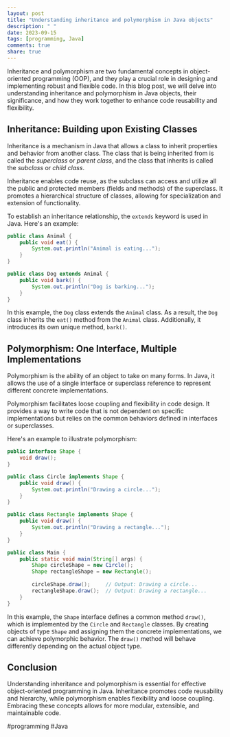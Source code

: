```yaml
---
layout: post
title: "Understanding inheritance and polymorphism in Java objects"
description: " "
date: 2023-09-15
tags: [programming, Java]
comments: true
share: true
---
```


Inheritance and polymorphism are two fundamental concepts in object-oriented programming (OOP), and they play a crucial role in designing and implementing robust and flexible code. In this blog post, we will delve into understanding inheritance and polymorphism in Java objects, their significance, and how they work together to enhance code reusability and flexibility.

## Inheritance: Building upon Existing Classes

Inheritance is a mechanism in Java that allows a class to inherit properties and behavior from another class. The class that is being inherited from is called the *superclass* or *parent class*, and the class that inherits is called the *subclass* or *child class*.

Inheritance enables code reuse, as the subclass can access and utilize all the public and protected members (fields and methods) of the superclass. It promotes a hierarchical structure of classes, allowing for specialization and extension of functionality.

To establish an inheritance relationship, the `extends` keyword is used in Java. Here's an example:

```java
public class Animal {
    public void eat() {
        System.out.println("Animal is eating...");
    }
}

public class Dog extends Animal {
    public void bark() {
        System.out.println("Dog is barking...");
    }
}
```

In this example, the `Dog` class extends the `Animal` class. As a result, the `Dog` class inherits the `eat()` method from the `Animal` class. Additionally, it introduces its own unique method, `bark()`.

## Polymorphism: One Interface, Multiple Implementations

Polymorphism is the ability of an object to take on many forms. In Java, it allows the use of a single interface or superclass reference to represent different concrete implementations.

Polymorphism facilitates loose coupling and flexibility in code design. It provides a way to write code that is not dependent on specific implementations but relies on the common behaviors defined in interfaces or superclasses.

Here's an example to illustrate polymorphism:

```java
public interface Shape {
    void draw();
}

public class Circle implements Shape {
    public void draw() {
        System.out.println("Drawing a circle...");
    }
}

public class Rectangle implements Shape {
    public void draw() {
        System.out.println("Drawing a rectangle...");
    }
}

public class Main {
    public static void main(String[] args) {
        Shape circleShape = new Circle();
        Shape rectangleShape = new Rectangle();
        
        circleShape.draw();     // Output: Drawing a circle...
        rectangleShape.draw();  // Output: Drawing a rectangle...
    }
}
```

In this example, the `Shape` interface defines a common method `draw()`, which is implemented by the `Circle` and `Rectangle` classes. By creating objects of type `Shape` and assigning them the concrete implementations, we can achieve polymorphic behavior. The `draw()` method will behave differently depending on the actual object type.

## Conclusion

Understanding inheritance and polymorphism is essential for effective object-oriented programming in Java. Inheritance promotes code reusability and hierarchy, while polymorphism enables flexibility and loose coupling. Embracing these concepts allows for more modular, extensible, and maintainable code.

#programming #Java